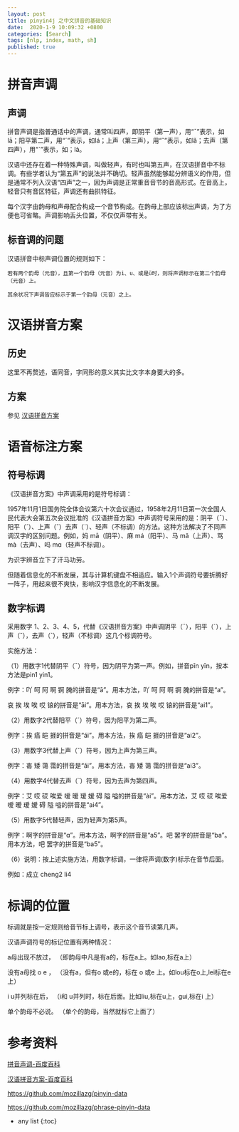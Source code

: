 ```yaml
---
layout: post
title: pinyin4j 之中文拼音的基础知识
date:  2020-1-9 10:09:32 +0800
categories: [Search]
tags: [nlp, index, math, sh]
published: true
---
```


# 拼音声调

## 声调

拼音声调是指普通话中的声调，通常叫四声，即阴平（第一声），用“ˉ”表示，如lā；阳平第二声，用“ˊ”表示，如lá；上声（第三声），用“ˇ”表示，如lǎ；去声（第四声），用“ˋ”表示，如；là。

汉语中还存在着一种特殊声调，叫做轻声，有时也叫第五声，在汉语拼音中不标调。有些学者认为“第五声”的说法并不确切。轻声虽然能够起分辨语义的作用，但是通常不列入汉语“四声”之一，因为声调是正常重音音节的音高形式。在音高上，轻音只有音区特征，声调还有曲拱特征。

每个汉字由韵母和声母配合构成一个音节构成。在韵母上部应该标出声调，为了方便也可省略。声调影响舌头位置，不仅仅声带有关。


## 标音调的问题

汉语拼音中标声调位置的规则如下：

```
若有两个韵母（元音），且第一个韵母（元音）为i、u、或是ü时，则将声调标示在第二个韵母（元音）上。

其余状况下声调皆应标示于第一个韵母（元音）之上。
```

# 汉语拼音方案

## 历史

这里不再赘述，语同音，字同形的意义其实比文字本身要大的多。

## 方案

参见 [汉语拼音方案](https://baike.baidu.com/item/%E6%B1%89%E8%AF%AD%E6%8B%BC%E9%9F%B3%E6%96%B9%E6%A1%88)


# 语音标注方案

## 符号标调

《汉语拼音方案》中声调采用的是符号标调：

1957年11月1日国务院全体会议第六十次会议通过，1958年2月11日第一次全国人民代表大会第五次会议批准的《汉语拼音方案》中声调符号采用的是：阴平（ˉ）、阳平（ˊ）、上声（ˇ）去声（ˋ）、轻声（不标调）的方法。这种方法解决了不同声调汉字的区别问题。例如，妈 mā（阴平）、麻 má（阳平）、马 mǎ（上声）、骂 mà（去声）、吗 mɑ（轻声不标调）。

为识字辨音立下了汗马功劳。

但随着信息化的不断发展，其与计算机键盘不相适应。输入1个声调符号要折腾好一阵子，用起来很不爽快，影响汉字信息化的不断发展。

## 数字标调

采用数字 1、2、3、4、5，代替《汉语拼音方案》中声调阴平（ˉ），阳平（ˊ），上声（ˇ），去声（ˋ），轻声（不标调）这几个标调符号。

实施方法：

（1）用数字1代替阴平（ˉ）符号，因为阴平为第一声。例如，拼音pīn yīn，按本方法是pin1 yin1。

例字：吖 呵 阿 啊 锕 腌的拼音是“ā”。用本方法，吖 呵 阿 啊 锕 腌的拼音是“a”。

哀 挨 埃 唉 哎 锿的拼音是“āi”。用本方法，哀 挨 埃 唉 哎 锿的拼音是“ai1”。

（2）用数字2代替阳平（ˊ）符号，因为阳平为第二声。

例字：挨 癌 皑 捱的拼音是“ái”。用本方法，挨 癌 皑 捱的拼音是“ai2”。

（3）用数字3代替上声（ˇ）符号，因为上声为第三声。

例字：毐 矮 蔼 霭的拼音是“ǎi”。用本方法，毐 矮 蔼 霭的拼音是“ai3”。

（4）用数字4代替去声（ˋ）符号，因为去声为第四声。

例字：艾 哎 砹 唉爱 嗳 暧 瑷 嫒 碍 隘 嗌的拼音是“ài”。用本方法，艾 哎 砹 唉爱 嗳 暧 瑷 嫒 碍 隘 嗌的拼音是“ai4”。

（5）用数字5代替轻声，因为轻声为第5声。

例字：啊字的拼音是“ɑ”。用本方法，啊字的拼音是“a5”。吧 罢字的拼音是“ba”。用本方法，吧 罢字的拼音是“ba5”。

（6）说明：按上述实施方法，用数字标调，一律将声调(数字)标示在音节后面。

例如：成立 cheng2 li4


# 标调的位置

标调就是按一定规则给音节标上调号，表示这个音节读第几声。

汉语声调符号的标记位置有两种情况：

a母出现不放过， （即韵母中凡是有a的，标在a上。如lao,标在a上）

没有a母找 o e ， （没有a，但有o 或e的，标在 o 或e 上。如lou标在o上,lei标在e上）

i u并列标在后， （i和 u并列时，标在后面。比如liu,标在u上，gui,标在i 上）

单个韵母不必说。 （单个的韵母，当然就标它上面了）


# 参考资料

[拼音声调-百度百科](https://baike.baidu.com/item/%E6%8B%BC%E9%9F%B3%E5%A3%B0%E8%B0%83/3031925?fr=aladdin)

[汉语拼音方案-百度百科](https://baike.baidu.com/item/%E6%B1%89%E8%AF%AD%E6%8B%BC%E9%9F%B3%E6%96%B9%E6%A1%88)

https://github.com/mozillazg/pinyin-data

https://github.com/mozillazg/phrase-pinyin-data


* any list
{:toc}